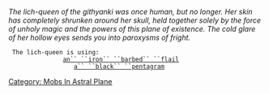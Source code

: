 *The lich-queen of the githyanki was once human, but no longer. Her skin
has completely shrunken around her skull, held together solely by the
force of unholy magic and the powers of this plane of existence. The
cold glare of her hollow eyes sends you into paroxysms of fright.*

` The lich-queen is using:`  
`    `<wielded>`           `[`an`` ``iron`` ``barbed`` ``flail`](Iron_Barbed_Flail "wikilink")  
`    `<held>`              `[`a`` ``black`` ``pentagram`](Black_Pentagram "wikilink")

[Category: Mobs In Astral
Plane](Category:_Mobs_In_Astral_Plane "wikilink")
